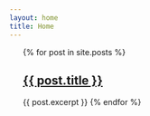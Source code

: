 ```yaml
---
layout: home
title: Home
---
```


<ul>
  {% for post in site.posts %}
    <h2><a href="{{ post.url }}">{{ post.title }}</a></h2>
    {{ post.excerpt }}
  {% endfor %}
</ul>


